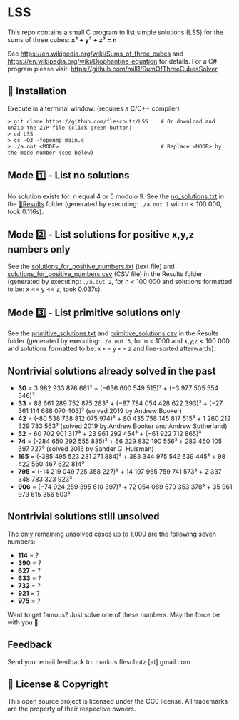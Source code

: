LSS
===
This repo contains a small C program to list simple solutions (LSS) for the sums of three cubes: **x³ + y³ + z³ = n**

See https://en.wikipedia.org/wiki/Sums_of_three_cubes and https://en.wikipedia.org/wiki/Diophantine_equation for details. For a C# program please visit: https://github.com/mill1/SumOfThreeCubesSolver


🔧 Installation
----------------
Execute in a terminal window: (requires a C/C++ compiler)
```
> git clone https://github.com/fleschutz/LSS    # Or download and unzip the ZIP file (click green button)
> cd LSS
> cc -O3 -fopenmp main.c 
> ./a.out <MODE>                                # Replace <MODE> by the mode number (see below)
```

Mode 1️⃣ - List no solutions
----------------------------
No solution exists for: n equal 4 or 5 modulo 9. See the [no_solutions.txt](Results/no_solutions.txt) in the [📂Results](Results) folder (generated by executing: `./a.out 1` with n < 100 000, took 0.116s).


Mode 2️⃣ - List solutions for positive x,y,z numbers only
---------------------------------------------------------
See the [solutions_for_positive_numbers.txt](Results/solutions_for_positive_numbers.txt) (text file) and [solutions_for_positive_numbers.csv](Results/solutions_for_positive_numbers.csv) (CSV file) in the Results folder (generated by executing: `./a.out 2`, for n < 100 000 and solutions formatted to be: x <= y <= z, took 0.037s).


Mode 3️⃣ - List primitive solutions only
----------------------------------------
See the [primitive_solutions.txt](Results/primitive_solutions.txt) and [primitive_solutions.csv](Results/primitive_solutions.csv) in the Results folder (generated by executing: `./a.out 3`, for n < 1000 and x,y,z < 100 000 and solutions formatted to be: x <= y <= z and line-sorted afterwards).


Nontrivial solutions already solved in the past
-----------------------------------------------
* **30** = 3 982 933 876 681³ + (−636 600 549 515)³ + (−3 977 505 554 546)³
* **33** = 88 661 289 752 875 283³ + (−87 784 054 428 622 393)³ + (−27 361 114 688 070 403)³   (solved 2019 by Andrew Booker)
* **42** = (-80 538 738 812 075 974)³ + 80 435 758 145 817 515³ + 1 260 212 329 733 563³  (solved 2019 by Andrew Booker and Andrew Sutherland)
* **52** = 60 702 901 317³ + 23 961 292 454³ + (−61 922 712 865)³
* **74** = (-284 650 292 555 885)³ + 66 229 832 190 556³ + 283 450 105 697 727³     (solved 2016 by Sander G. Huisman)
* **165** = (-385 495 523 231 271 884)³ + 383 344 975 542 639 445³ + 98 422 560 467 622 814³
* **795** = (-14 219 049 725 358 227)³ + 14 197 965 759 741 573³ + 2 337 348 783 323 923³
* **906** = (−74 924 259 395 610 397)³ + 72 054 089 679 353 378³ + 35 961 979 615 356 503³


Nontrivial solutions still unsolved
-----------------------------------
The only remaining unsolved cases up to 1,000 are the following seven numbers:

* **114** = ?
* **390** = ?
* **627** = ?
* **633** = ?
* **732** = ?
* **921** = ?
* **975** = ?

Want to get famous? Just solve one of these numbers. May the force be with you 🖖

Feedback
--------
Send your email feedback to: markus.fleschutz [at] gmail.com


🤝 License & Copyright
-----------------------
This open source project is licensed under the CC0 license. All trademarks are the property of their respective owners.
